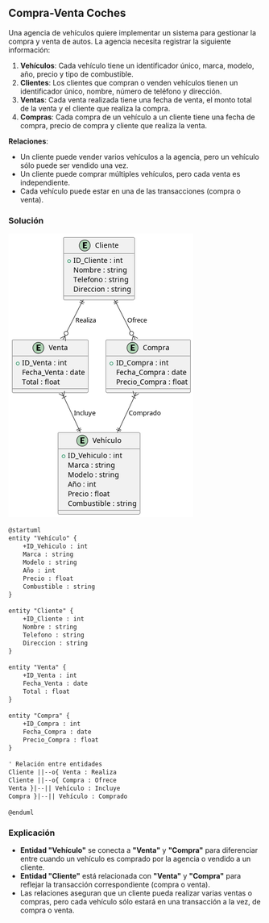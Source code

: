 
## Compra-Venta Coches 

Una agencia de vehículos quiere implementar un sistema para gestionar la compra y venta de autos. La agencia necesita registrar la siguiente información:

1. **Vehículos**: Cada vehículo tiene un identificador único, marca, modelo, año, precio y tipo de combustible.
2. **Clientes**: Los clientes que compran o venden vehículos tienen un identificador único, nombre, número de teléfono y dirección.
3. **Ventas**: Cada venta realizada tiene una fecha de venta, el monto total de la venta y el cliente que realiza la compra.
4. **Compras**: Cada compra de un vehículo a un cliente tiene una fecha de compra, precio de compra y cliente que realiza la venta.

**Relaciones**:
- Un cliente puede vender varios vehículos a la agencia, pero un vehículo sólo puede ser vendido una vez.
- Un cliente puede comprar múltiples vehículos, pero cada venta es independiente.
- Cada vehículo puede estar en una de las transacciones (compra o venta).

### Solución

![Solución](out/02-compra-venta-coches/02-compra-venta-coches.png)

```plantuml
@startuml
entity "Vehículo" {
    +ID_Vehiculo : int
    Marca : string
    Modelo : string
    Año : int
    Precio : float
    Combustible : string
}

entity "Cliente" {
    +ID_Cliente : int
    Nombre : string
    Telefono : string
    Direccion : string
}

entity "Venta" {
    +ID_Venta : int
    Fecha_Venta : date
    Total : float
}

entity "Compra" {
    +ID_Compra : int
    Fecha_Compra : date
    Precio_Compra : float
}

' Relación entre entidades
Cliente ||--o{ Venta : Realiza
Cliente ||--o{ Compra : Ofrece
Venta }|--|| Vehículo : Incluye
Compra }|--|| Vehículo : Comprado

@enduml
```

### Explicación

- **Entidad "Vehículo"** se conecta a **"Venta"** y **"Compra"** para diferenciar entre cuando un vehículo es comprado por la agencia o vendido a un cliente.
- **Entidad "Cliente"** está relacionada con **"Venta"** y **"Compra"** para reflejar la transacción correspondiente (compra o venta).
- Las relaciones aseguran que un cliente pueda realizar varias ventas o compras, pero cada vehículo sólo estará en una transacción a la vez, de compra o venta.